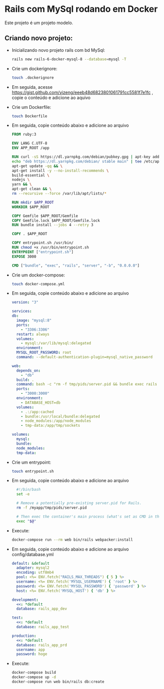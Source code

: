 # Rails com MySql rodando em Docker

Este projeto é um projeto modelo.

## Criando novo projeto:

- Inicializando novo projeto rails com bd MySql:

  ```sh
  rails new rails-6-docker-mysql-8 --database=mysql -T
  ```

- Crie um dockerignore:

  ```sh
  touch .dockerignore
  ```

- Em seguida, acesse https://gist.github.com/yizeng/eeeb48d6823801061791cc5581f7e1fc , copie o conteúdo e adicione ao aquivo

- Crie um Dockerfile:

  ```sh
  touch Dockerfile
  ```

- Em seguida, copie conteúdo abaixo e adicione ao arquivo

  ```dockerfile
  FROM ruby:3

  ENV LANG C.UTF-8
  ENV APP_ROOT /app

  RUN curl -sS https://dl.yarnpkg.com/debian/pubkey.gpg | apt-key add - && \
  echo "deb https://dl.yarnpkg.com/debian/ stable main" | tee /etc/apt/sources.list.d/yarn.list && \
  apt-get update -qq && \
  apt-get install -y --no-install-recommends \
  build-essential \
  nodejs \
  yarn && \
  apt-get clean && \
  rm --recursive --force /var/lib/apt/lists/*

  RUN mkdir $APP_ROOT
  WORKDIR $APP_ROOT

  COPY Gemfile $APP_ROOT/Gemfile
  COPY Gemfile.lock $APP_ROOT/Gemfile.lock
  RUN bundle install --jobs 4 --retry 3

  COPY . $APP_ROOT

  COPY entrypoint.sh /usr/bin/
  RUN chmod +x /usr/bin/entrypoint.sh
  ENTRYPOINT ["entrypoint.sh"]
  EXPOSE 3000

  CMD ["bundle", "exec", "rails", "server", "-b", "0.0.0.0"]
  ```

- Crie um docker-compose:

  ```sh
  touch docker-compose.yml
  ```

- Em seguida, copie conteúdo abaixo e adicione ao arquivo

  ```yaml
  version: "3"

  services:
  db:
    image: "mysql:8"
    ports:
      - "3306:3306"
    restart: always
    volumes:
      - mysql:/var/lib/mysql:delegated
    environment:
    MYSQL_ROOT_PASSWORD: root
    command: --default-authentication-plugin=mysql_native_password

  web:
    depends_on:
      - "db"
    build: .
    command: bash -c "rm -f tmp/pids/server.pid && bundle exec rails s -p 3000 -b '0.0.0.0'"
    ports:
      - "3000:3000"
    environment:
      - DATABASE_HOST=db
    volumes:
      - .:/app:cached
      - bundle:/usr/local/bundle:delegated
      - node_modules:/app/node_modules
      - tmp-data:/app/tmp/sockets

  volumes:
    mysql:
    bundle:
    node_modules:
    tmp-data:
  ```

- Crie um entrypoint:

  ```sh
  touch entrypoint.sh
  ```

- Em seguida, copie conteúdo abaixo e adicione ao arquivo

  ```sh
    #!/bin/bash
    set -e

    # Remove a potentially pre-existing server.pid for Rails.
    rm -f /myapp/tmp/pids/server.pid

    # Then exec the container's main process (what's set as CMD in the Dockerfile).
    exec "$@"
  ```

- Execute:

  ```sh
  docker-compose run --rm web bin/rails webpacker:install
  ```

- Em seguida, copie conteúdo abaixo e adicione ao arquivo config/database.yml

  ```yaml
  default: &default
    adapter: mysql2
    encoding: utf8mb4
    pool: <%= ENV.fetch("RAILS_MAX_THREADS") { 5 } %>
    username: <%= ENV.fetch('MYSQL_USERNAME') { 'root' } %>
    password: <%= ENV.fetch('MYSQL_PASSWORD') { 'password' } %>
    host: <%= ENV.fetch('MYSQL_HOST') { 'db' } %>

  development:
    <<: *default
    database: rails_app_dev

  test:
    <<: *default
    database: rails_app_test

  production:
    <<: *default
    database: rails_app_prd
    username: app
    password: hoge
  ```

- Execute:

  ```sh
  docker-compose build
  docker-compose up -d
  docker-compose run web bin/rails db:create
  ```
